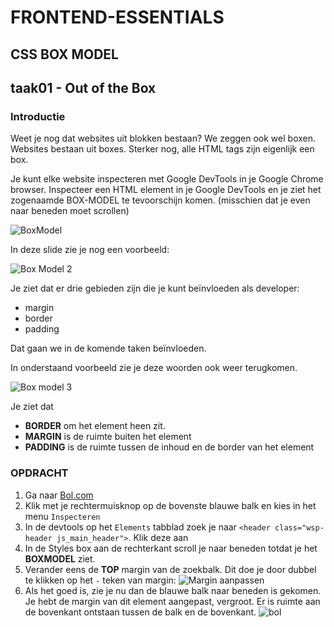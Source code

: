# FRONTEND-ESSENTIALS

## CSS BOX MODEL

## taak01 - Out of the Box

### Introductie

Weet je nog dat websites uit blokken bestaan? We zeggen ook wel boxen. Websites bestaan uit boxes. Sterker nog, alle HTML tags zijn eigenlijk een box.

Je kunt elke website inspecteren met Google DevTools in je Google Chrome browser.
Inspecteer een HTML element in je Google DevTools en je ziet het zogenaamde BOX-MODEL te tevoorschijn komen. (misschien dat je even naar beneden moet scrollen)

![BoxModel](images/boxmodel.png)

In deze slide zie je nog een voorbeeld:

![Box Model 2](images/boxmodel-2.png)

Je ziet dat er drie gebieden zijn die je kunt beïnvloeden als developer:

- margin
- border
- padding

Dat gaan we in de komende taken beïnvloeden.

In onderstaand voorbeeld zie je deze woorden ook weer terugkomen.

![Box model 3](images/boxmodel-3.png)

Je ziet dat

- __BORDER__ om het element heen zit.
- __MARGIN__ is de ruimte buiten het element
- __PADDING__ is de ruimte tussen de inhoud en de border van het element

### OPDRACHT

1. Ga naar [Bol.com](https://www.bol.com/nl/)
2. Klik met je rechtermuisknop op de bovenste blauwe balk en kies in het menu `Inspecteren`
3. In de devtools op het `Elements` tabblad zoek je naar `<header class="wsp-header js_main_header">`. Klik deze aan
4. In de Styles box aan de rechterkant scroll je naar beneden totdat je het __BOXMODEL__ ziet.
5. Verander eens de __TOP__ margin van de zoekbalk. Dit doe je door dubbel te klikken op het `-` teken van margin: ![Margin aanpassen](images/margin-aanpassen.png)
6. Als het goed is, zie je nu dan de blauwe balk naar beneden is gekomen. Je hebt de margin van dit element aangepast, vergroot. Er is ruimte aan de bovenkant ontstaan tussen de balk en de bovenkant.
![bol](images/bol.png)
